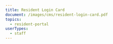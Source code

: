 ```yaml
---
title: Resident Login Card
document: /images/cms/resident-login-card.pdf
topics:
  - resident-portal
userTypes:
  - staff
---
```

